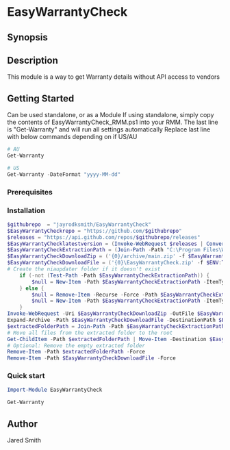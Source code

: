 # EasyWarrantyCheck

## Synopsis

## Description
This module is a way to get Warranty details without API access to vendors
## Getting Started

Can be used standalone, or as a Module
If using standalone, simply copy the contents of EasyWarrantyCheck_RMM.ps1 into your RMM.
The last line is "Get-Warranty" and will run all settings automatically
Replace last line with below commands depending on if US/AU
```Powershell
# AU
Get-Warranty

# US
Get-Warranty -DateFormat "yyyy-MM-dd"

```

### Prerequisites

### Installation

```powershell
$githubrepo  = "jayrodksmith/EasyWarrantyCheck"
$EasyWarrantyCheckrepo = "https://github.com/$githubrepo"
$releases = "https://api.github.com/repos/$githubrepo/releases"
$EasyWarrantyChecklatestversion = (Invoke-WebRequest $releases | ConvertFrom-Json)[0].tag_name
$EasyWarrantyCheckExtractionPath = (Join-Path -Path "C:\Program Files\WindowsPowerShell\Modules\EasyWarrantyCheck" -ChildPath $EasyWarrantyChecklatestversion)
$EasyWarrantyCheckDownloadZip = ('{0}/archive/main.zip' -f $EasyWarrantyCheckrepo)
$EasyWarrantyCheckDownloadFile = ('{0}\EasyWarrantyCheck.zip' -f $ENV:Temp)
# Create the niaupdater folder if it doesn't exist 
    if (-not (Test-Path -Path $EasyWarrantyCheckExtractionPath)) {
        $null = New-Item -Path $EasyWarrantyCheckExtractionPath -ItemType Directory -Force
    } else {
        $null = Remove-Item -Recurse -Force -Path $EasyWarrantyCheckExtractionPath
        $null = New-Item -Path $EasyWarrantyCheckExtractionPath -ItemType Directory -Force
    }
Invoke-WebRequest -Uri $EasyWarrantyCheckDownloadZip -OutFile $EasyWarrantyCheckDownloadFile
Expand-Archive -Path $EasyWarrantyCheckDownloadFile -DestinationPath $EasyWarrantyCheckExtractionPath -Force
$extractedFolderPath = Join-Path -Path $EasyWarrantyCheckExtractionPath -ChildPath "EasyWarrantyCheck-Main"
# Move all files from the extracted folder to the root
Get-ChildItem -Path $extractedFolderPath | Move-Item -Destination $EasyWarrantyCheckExtractionPath
# Optional: Remove the empty extracted folder
Remove-Item -Path $extractedFolderPath -Force
Remove-Item -Path $EasyWarrantyCheckDownloadFile -Force
```

### Quick start
```powershell
Import-Module EasyWarrantyCheck

Get-Warranty
```
## Author
Jared Smith